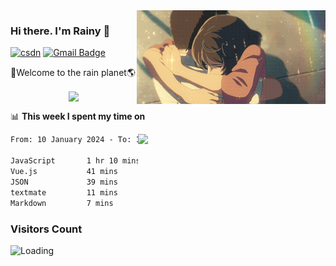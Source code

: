 <img  align='right' height="150" src="https://github.com/LikeRainDay/LikeRainDay/blob/master/pic/img_rain_1.gif?raw=true">



### Hi there. I'm Rainy :lemon:

[![csdn](https://img.shields.io/badge/-csdn-c14438?style=flat-square&logo=c&logoColor=white)](https://blog.csdn.net/qq_15807167)
[![Gmail Badge](https://img.shields.io/badge/-gmail-c14438?style=flat-square&logo=Gmail&logoColor=white&link=mailto:houshuai0816@gmail.com)](mailto:houshuai0816@gmail.com)

🚀Welcome to the rain planet🌎

<center>
<img align='center'  src="https://source.unsplash.com/user/rainyhehe/likes">
</center>

📊 **This week I spent my time on**

<img align='right'   width="300" src="https://github-readme-stats.vercel.app/api?username=LikeRainDay&show_icons=true&title_color=fff&icon_color=79ff97&text_color=9f9f9f&bg_color=151515&count_private=true">

<!--START_SECTION:waka-->

```txt
From: 10 January 2024 - To: 17 January 2024

JavaScript       1 hr 10 mins    ██████████░░░░░░░░░░░░░░░   39.41 %
Vue.js           41 mins         █████▓░░░░░░░░░░░░░░░░░░░   23.18 %
JSON             39 mins         █████▓░░░░░░░░░░░░░░░░░░░   22.20 %
textmate         11 mins         █▓░░░░░░░░░░░░░░░░░░░░░░░   06.50 %
Markdown         7 mins          █░░░░░░░░░░░░░░░░░░░░░░░░   03.97 %
```

<!--END_SECTION:waka-->

### Visitors Count
<img align="left" src = "https://profile-counter.glitch.me/LikeRainDay/count.svg" alt ="Loading">
